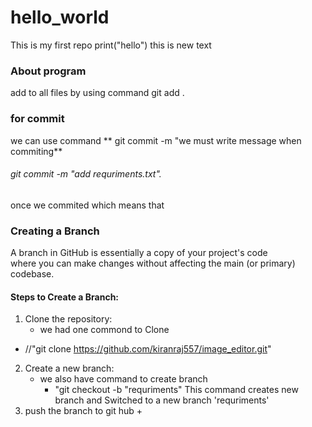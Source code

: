 # hello_world
This is my first repo
print("hello")
this is new text
### About program
add to all files by using command
git add .
### for commit
we can use command ** git commit -m "we must write message when commiting**
###### git commit -m "add requriments.txt".
once we commited which means that 
### Creating a Branch
A branch in GitHub is essentially a copy of your project's code<br> where you can make changes without affecting the main (or primary) codebase.
#### Steps to Create a Branch:
1. Clone the repository:
   + we had one commond to Clone
 + //"git clone https://github.com/kiranraj557/image_editor.git"
2. Create a new branch:
     + we also have command to create branch
        +  "git checkout -b "requriments"
       This command creates new branch and Switched to a new branch 'requriments'
3. push the branch to git hub
     +
   
